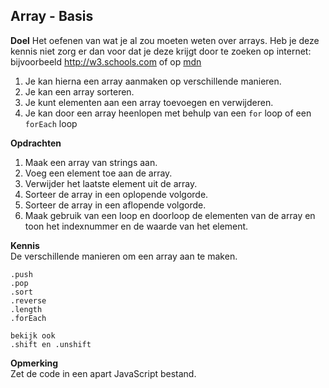## Array - Basis
**Doel**
Het oefenen van wat je al zou moeten weten over arrays. Heb je deze kennis niet zorg er dan voor dat je deze krijgt door te zoeken op internet: bijvoorbeeld http://w3.schools.com of op [mdn](https://developer.mozilla.org)

1. Je kan hierna een array aanmaken op verschillende manieren.
2. Je kan een array sorteren.
3. Je kunt elementen aan een array toevoegen en verwijderen.
4. Je kan door een array heenlopen met behulp van een ```for``` loop of een ```forEach``` loop

**Opdrachten**
1. Maak een array van strings aan.
2. Voeg een element toe aan de array.
3. Verwijder het laatste element uit de array.
4. Sorteer de array in een oplopende volgorde.
5. Sorteer de array in een aflopende volgorde.
6. Maak gebruik van een loop en doorloop de
   elementen van de array en toon het indexnummer
   en de waarde van het element.

**Kennis**  
De verschillende manieren om een array aan te maken.  
```
.push  
.pop  
.sort  
.reverse  
.length
.forEach

bekijk ook
.shift en .unshift
```


**Opmerking**  
Zet de code in een apart JavaScript bestand.

